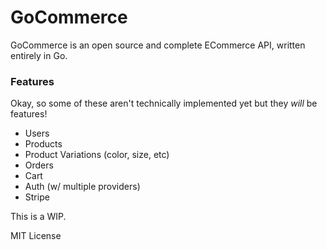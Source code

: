# GoCommerce

GoCommerce is an open source and complete ECommerce API, written entirely in Go.

### Features

Okay, so some of these aren't technically implemented yet but they *will* be features!

- Users
- Products
- Product Variations (color, size, etc)
- Orders
- Cart
- Auth (w/ multiple providers)
- Stripe

This is a WIP.

MIT License